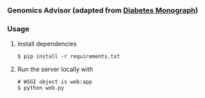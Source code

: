 ### Genomics Advisor (adapted from [Diabetes Monograph](https://github.com/smart-on-fhir/diabetes-monograph-app))
### Usage
1. Install dependencies

	```
	$ pip install -r requirements.txt
	```

2. Run the server locally with

	```
	# WSGI object is web:app
	$ python web.py
	```
